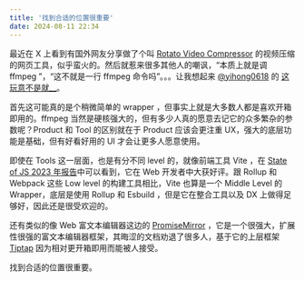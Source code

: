 ```yaml
---
title: '找到合适的位置很重要'
date: 2024-08-11 22:34
---
```




最近在 X 上看到有国外网友分享做了个叫 [Rotato Video Compressor](https://tools.rotato.app/compress) 的视频压缩的网页工具，似乎蛮火的。然后就惹来很多其他人的嘲讽，“本质上就是调 ffmpeg ”，“这不就是一行 ffmpeg 命令吗”。。。让我想起来 [@yihong0618](https://x.com/yihong0618) 的 [这玩意不是就__](https://github.com/yihong0618/gitblog/issues/291)。

首先这可能真的是个稍微简单的 wrapper ，但事实上就是大多数人都是喜欢开箱即用的。ffmpeg 当然是硬核强大的，但有多少人真的愿意去记它的众多繁杂的参数呢？Product 和 Tool 的区别就在于 Product 应该会更注重 UX，强大的底层功能是基础，但有好看好用的 UI 才会让更多人愿意使用。

即使在 Tools 这一层面，也是有分不同 level 的，就像前端工具 Vite ，在 [State of JS 2023 年报告](https://2023.stateofjs.com/en-US/awards/)中可以看到，它在 Web 开发者中大获好评。跟 Rollup 和 Webpack 这些 Low level 的构建工具相比，Vite 也算是一个 Middle Level 的 Wrapper，底层是使用 Rollup 和 Esbuild ，但是它在整合工具以及 DX 上做得足够好，因此还是很受欢迎的。

还有类似的像 Web 富文本编辑器这边的 [PromiseMirror](https://prosemirror.net/) ，它是一个很强大，扩展性很强的富文本编辑器框架，其晦涩的文档劝退了很多人，基于它的上层框架 [Tiptap](https://tiptap.dev/) 因为相对更开箱即用而能被人接受。

找到合适的位置很重要。